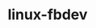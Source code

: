 ---
parent_project: linux
permalink: /engineering/projects/linux/linux-fbdev/
project_link_name: linux-fbdev
project_url: n/a
statsAvailable: 'true'
title: linux-fbdev
---